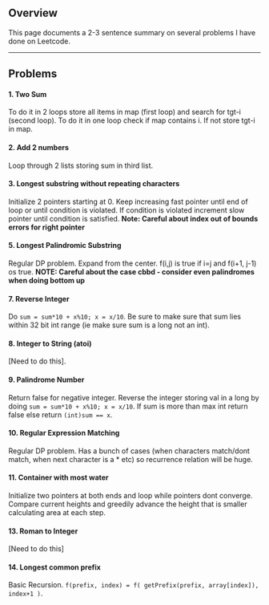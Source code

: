 
## Overview

This page documents a 2-3 sentence summary on several problems I have done on Leetcode.

----------

## Problems

#### 1. Two Sum
To do it in 2 loops store all items in map (first loop) and search for tgt-i (second loop).
To do it in one loop check if map contains i. If not store tgt-i in map.

#### 2. Add 2 numbers
Loop through 2 lists storing sum in third list.

#### 3. Longest substring without repeating characters
Initialize 2 pointers starting at 0. Keep increasing fast pointer until end of loop or until condition is violated. If condition is violated increment slow pointer until condition is satisfied.
**Note: Careful about index out of bounds errors for right pointer**

#### 5. Longest Palindromic Substring
Regular DP problem. Expand from the center. f(i,j) is true if i=j and f(i+1, j-1) os true. 
**NOTE: Careful about the case cbbd - consider even palindromes when doing bottom up**

#### 7. Reverse Integer
Do `sum = sum*10 + x%10; x = x/10`. Be sure to make sure that sum lies within 32 bit int range (ie make sure sum is a long not an int).

#### 8. Integer to String (atoi)
[Need to do this].

#### 9. Palindrome Number
Return false for negative integer. Reverse the integer storing val in a long by doing `sum = sum*10 + x%10; x = x/10`. If sum is more than max int return false else return `(int)sum == x`.

#### 10. Regular Expression Matching
Regular DP problem. Has a bunch of cases (when characters match/dont match, when next character is a * etc) so recurrence relation will be huge.

#### 11. Container with most water
Initialize two pointers at both ends and loop while pointers dont converge. Compare current heights and greedily advance the height that is smaller calculating area at each step.

#### 13. Roman to Integer
[Need to do this]

#### 14. Longest common prefix
Basic Recursion. `f(prefix, index) = f( getPrefix(prefix, array[index]), index+1 )`.
